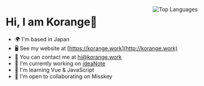 <a href="https://github.com/k0range" align="left"><img src="https://github-readme-stats.vercel.app/api/top-langs/?username=k0range&langs_count=10&hide_border=true&locale=en" alt="Top Languages" align=right /></a>

Hi, I am Korange👋
========================

* 🌍  I'm based in Japan
* 🖥️  See my website at [https://korange.work](http://korange.work)
* 📧  You can contact me at [hi@korange.work](mailto:hi@korange.work)
* 🚀  I'm currently working on [ideaNote](http://ideanoteapp.com/)
* 🧠  I'm learning Vue & JavaScript
* 🤝  I'm open to collaborating on Misskey

